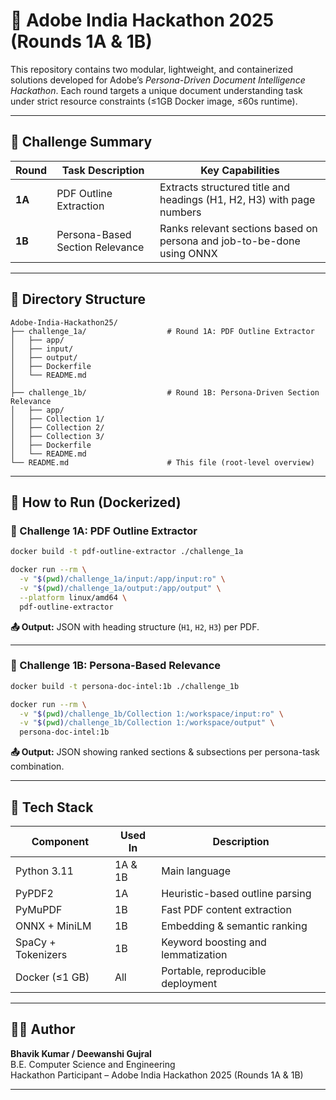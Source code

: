 
# 📁 Adobe India Hackathon 2025 (Rounds 1A & 1B)

This repository contains two modular, lightweight, and containerized solutions developed for Adobe’s *Persona-Driven Document Intelligence Hackathon*. Each round targets a unique document understanding task under strict resource constraints (≤1GB Docker image, ≤60s runtime).

---

## 🚀 Challenge Summary

| Round | Task Description | Key Capabilities |
|-------|------------------|------------------|
| **1A** | PDF Outline Extraction | Extracts structured title and headings (H1, H2, H3) with page numbers |
| **1B** | Persona-Based Section Relevance | Ranks relevant sections based on persona and job-to-be-done using ONNX |

---

## 🧩 Directory Structure

```
Adobe-India-Hackathon25/
├── challenge_1a/                  # Round 1A: PDF Outline Extractor
│   ├── app/
│   ├── input/
│   ├── output/
│   ├── Dockerfile
│   └── README.md
│
├── challenge_1b/                  # Round 1B: Persona-Driven Section Relevance
│   ├── app/
│   ├── Collection 1/
│   ├── Collection 2/
│   ├── Collection 3/
│   ├── Dockerfile
│   └── README.md
└── README.md                      # This file (root-level overview)
```

---

## 🐳 How to Run (Dockerized)

### 🔹 Challenge 1A: PDF Outline Extractor

```bash
docker build -t pdf-outline-extractor ./challenge_1a

docker run --rm \
  -v "$(pwd)/challenge_1a/input:/app/input:ro" \
  -v "$(pwd)/challenge_1a/output:/app/output" \
  --platform linux/amd64 \
  pdf-outline-extractor
```

**📤 Output:** JSON with heading structure (`H1`, `H2`, `H3`) per PDF.

---

### 🔹 Challenge 1B: Persona-Based Relevance

```bash
docker build -t persona-doc-intel:1b ./challenge_1b

docker run --rm \
  -v "$(pwd)/challenge_1b/Collection 1:/workspace/input:ro" \
  -v "$(pwd)/challenge_1b/Collection 1:/workspace/output" \
  persona-doc-intel:1b
```

**📤 Output:** JSON showing ranked sections & subsections per persona-task combination.

---

## 🔧 Tech Stack

| Component | Used In | Description |
|----------|---------|-------------|
| Python 3.11 | 1A & 1B | Main language |
| PyPDF2 | 1A | Heuristic-based outline parsing |
| PyMuPDF | 1B | Fast PDF content extraction |
| ONNX + MiniLM | 1B | Embedding & semantic ranking |
| SpaCy + Tokenizers | 1B | Keyword boosting and lemmatization |
| Docker (≤1 GB) | All | Portable, reproducible deployment |

---

## 👨‍💻 Author

**Bhavik Kumar / Deewanshi Gujral**  
B.E. Computer Science and Engineering  
Hackathon Participant – Adobe India Hackathon 2025 (Rounds 1A & 1B)

---
